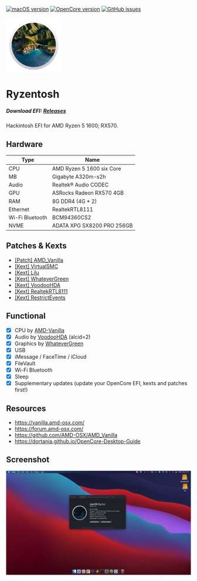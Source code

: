 
[![macOS version](https://img.shields.io/badge/macOS-11.5.1-informational.svg)](https://www.apple.com/macos) [![OpenCore version](https://img.shields.io/badge/OpenCore-0.7.2-informational.svg)](https://github.com/acidanthera/OpenCorePkg) [![GitHub issues](https://img.shields.io/github/issues/MaximumQuiet/ryzentosh.svg)](https://github.com/MaximumQuiet/ryzentosh/issues/)

<img src="pic/big-sur.png" width="150"/>

# Ryzentosh
##### Download EFI: [Releases](https://github.com/GebangKiidiw/EFI-Ryzentosh/releases)

Hackintosh EFI for AMD Ryzen 5 1600; RX570.

## Hardware

| Type                 | Name                              |
|----------------------|-----------------------------------|
| CPU                  | AMD Ryzen 5 1600 six Core         |
| MB                   | Gigabyte A320m-s2h                |
| Audio                | Realtek® Audio CODEC              |
| GPU                  | ASRocks Radeon RX570 4GB          |
| RAM                  | 8G DDR4 (4G * 2)                  |
| Ethernet             | RealtekRTL8111                    |
| Wi-Fi Bluetooth      | BCM94360CS2                       |
| NVME                 | ADATA XPG SX8200 PRO 256GB        |

## Patches & Kexts
 - [[Patch] AMD_Vanilla](https://github.com/AMD-OSX/AMD_Vanilla)
 - [[Kext] VirtualSMC](https://github.com/acidanthera/VirtualSMC)
 - [[Kext] Lilu](https://github.com/acidanthera/Lilu)
 - [[Kext] WhateverGreen](https://github.com/acidanthera/WhateverGreen)
 - [[Kext] VoodooHDA](https://sourceforge.net/projects/voodoohda/)
 - [[Kext] RealtekRTL8111](https://github.com/Mieze/RTL8111_driver_for_OS_X/releases)
 - [[Kext] RestrictEvents](https://github.com/acidanthera/RestrictEvents)

## Functional

- [x] CPU by [AMD-Vanilla](https://github.com/AMD-OSX/AMD_Vanilla)
- [x] Audio by [VoodooHDA](https://sourceforge.net/projects/voodoohda/) (alcid=2)
- [x] Graphics by [WhateverGreen](https://github.com/acidanthera/WhateverGreen)
- [x] USB
- [x] iMessage / FaceTime / iCloud
- [x] FileVault
- [x] Wi-Fi Bluetooth
- [x] Sleep
- [x] Supplementary updates (update your OpenCore EFI, kexts and patches first!)
 
## Resources
- https://vanilla.amd-osx.com/
- https://forum.amd-osx.com/
- https://github.com/AMD-OSX/AMD_Vanilla
- https://dortania.github.io/OpenCore-Desktop-Guide

## Screenshot
![BIG](pic/home.png)
